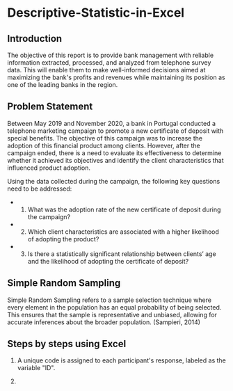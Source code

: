 # Descriptive-Statistic-in-Excel

## Introduction

The objective of this report is to provide bank management with reliable information extracted, processed, and analyzed from telephone survey data. This will enable them to make well-informed decisions aimed at maximizing the bank's profits and revenues while maintaining its position as one of the leading banks in the region.

## Problem Statement

Between May 2019 and November 2020, a bank in Portugal conducted a telephone marketing campaign to promote a new certificate of deposit with special benefits. The objective of this campaign was to increase the adoption of this financial product among clients. However, after the campaign ended, there is a need to evaluate its effectiveness to determine whether it achieved its objectives and identify the client characteristics that influenced product adoption.

Using the data collected during the campaign, the following key questions need to be addressed:

* 1) What was the adoption rate of the new certificate of deposit during the campaign?
* 2) Which client characteristics are associated with a higher likelihood of adopting the product?
* 3) Is there a statistically significant relationship between clients’ age and the likelihood of adopting the certificate of deposit?
 
## Simple Random Sampling

Simple Random Sampling refers to a sample selection technique where every element in the population has an equal probability of being selected. This ensures that the sample is representative and unbiased, allowing for accurate inferences about the broader population. (Sampieri, 2014)

## Steps by steps using Excel

1. A unique code is assigned to each participant's response, labeled as the variable "ID".

2. 
